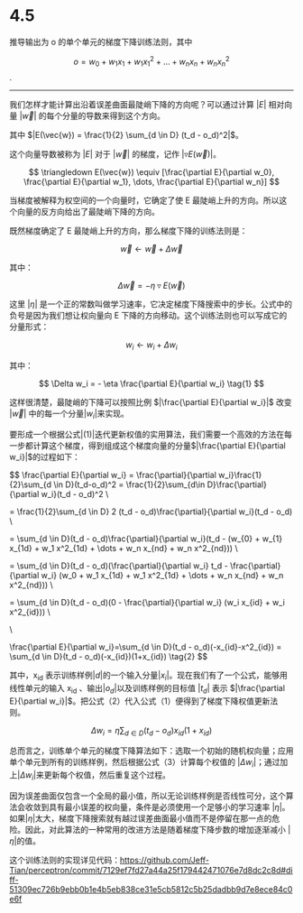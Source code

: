 # 4.5

推导输出为 o 的单个单元的梯度下降训练法则，其中

$$
o = w_0 + w_1 x_1 + w_1 x^2_1 + \dots + w_n x_n + w_n x^2_n
$$
.

---


我们怎样才能计算出沿着误差曲面最陡峭下降的方向呢？可以通过计算 $|E|$ 相对向量 $|\vec{w}|$ 的每个分量的导数来得到这个方向。

其中 $|E(\vec{w}) = \frac{1}{2} \sum_{d \in D} (t_d - o_d)^2|$。

这个向量导数被称为 $|E|$ 对于 $|\vec{w}|$ 的梯度，记作 $|\triangledown E(\vec{w})|$。

$$
\triangledown E(\vec{w}) \equiv [\frac{\partial	 E}{\partial	 w_0}, \frac{\partial	E}{\partial	 w_1}, \dots, \frac{\partial	E}{\partial	w_n}]
$$

当梯度被解释为权空间的一个向量时，它确定了使 E 最陡峭上升的方向。所以这个向量的反方向给出了最陡峭下降的方向。

既然梯度确定了 E 最陡峭上升的方向，那么梯度下降的训练法则是：

$$
\vec{w} \leftarrow	\vec{w} + \Delta \vec{w}
$$

其中：

$$
\Delta \vec{w} = -\eta \triangledown E(\vec{w})
$$

这里 $|\eta|$ 是一个正的常数叫做学习速率，它决定梯度下降搜索中的步长。公式中的负号是因为我们想让权向量向 E 下降的方向移动。这个训练法则也可以写成它的分量形式：

$$
w_i \leftarrow w_i + \Delta w_i
$$

其中：

$$
\Delta w_i = - \eta \frac{\partial E}{\partial w_i}                \tag{1}
$$

这样很清楚，最陡峭的下降可以按照比例 $|\frac{\partial E}{\partial w_i}|$ 改变 $|\vec{w}|$ 中的每一个分量$|w_i|$来实现。

要形成一个根据公式$|(1)|$迭代更新权值的实用算法，我们需要一个高效的方法在每一步都计算这个梯度，得到组成这个梯度向量的分量$|\frac{\partial E}{\partial w_i}|$的过程如下：

$$
\frac{\partial E}{\partial w_i} = \frac{\partial}{\partial w_i}\frac{1}{2}\sum_{d \in D}(t_d-o_d)^2 = \frac{1}{2}\sum_{d\in D}\frac{\partial}{\partial w_i}(t_d - o_d)^2 \\

= \frac{1}{2}\sum_{d \in D} 2 (t_d - o_d)\frac{\partial}{\partial w_i}(t_d - o_d) \\

= \sum_{d \in D}(t_d - o_d)\frac{\partial}{\partial w_i}(t_d - (w_{0} + w_{1} x_{1d} + w_1 x^2_{1d} + \dots + w_n x_{nd} + w_n x^2_{nd})) \\

= \sum_{d \in D}(t_d - o_d)(\frac{\partial}{\partial w_i} t_d - \frac{\partial}{\partial w_i} (w_0 + w_1 x_{1d} + w_1 x^2_{1d} + \dots + w_n x_{nd} + w_n x^2_{nd})) \\

= \sum_{d \in D}(t_d - o_d)(0 - \frac{\partial}{\partial w_i} (w_i x_{id} + w_i x^2_{id})) \\

\\

\frac{\partial E}{\partial w_i}=\sum_{d \in D}(t_d - o_d)(-x_{id}-x^2_{id}) = \sum_{d \in D}(t_d - o_d)(-x_{id})(1+x_{id})        \tag{2}
$$

其中，x<sub>id</sub> 表示训练样例$|d|$的一个输入分量$|x_i|$。现在我们有了一个公式，能够用线性单元的输入 x<sub>id</sub> 、输出$|o_d|$以及训练样例的目标值 $|t_d|$ 表示 $|\frac{\partial E}{\partial w_i}|$。把公式（2）代入公式（1）便得到了梯度下降权值更新法则。

$$
\Delta w_i = \eta \sum_{d \in D}(t_d - o_d)x_{id}(1+x_{id})    \tag{3}
$$

总而言之，训练单个单元的梯度下降算法如下：选取一个初始的随机权向量；应用单个单元到所有的训练样例，然后根据公式（3）计算每个权值的 $|\Delta w_i|$；通过加上$|\Delta w_i|$来更新每个权值，然后重复这个过程。

因为误差曲面仅包含一个全局的最小值，所以无论训练样例是否线性可分，这个算法会收敛到具有最小误差的权向量，条件是必须使用一个足够小的学习速率 $|\eta|$。如果$|\eta|$太大，梯度下降搜索就有越过误差曲面最小值而不是停留在那一点的危险。因此，对此算法的一种常用的改进方法是随着梯度下降步数的增加逐渐减小 $|\eta |$的值。

这个训练法则的实现详见代码：https://github.com/Jeff-Tian/perceptron/commit/7129ef7fd27a44a25f179442471076e7d8dc2c8d#diff-51309ec726b9ebb0b1e4b5eb838ce31e5cb5812c5b25dadbb9d7e8ece84c0e6f
